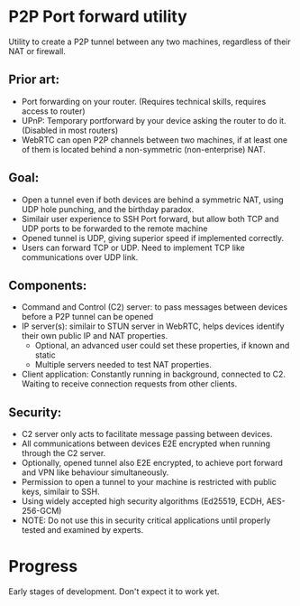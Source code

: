 # P2P Port forward utility

Utility to create a P2P tunnel between any two machines, regardless of their NAT or firewall.

## Prior art:
- Port forwarding on your router. (Requires technical skills, requires access to router)
- UPnP: Temporary portforward by your device asking the router to do it. (Disabled in most routers)
- WebRTC can open P2P channels between two machines, if at least one of them is located behind a non-symmetric (non-enterprise) NAT.

## Goal:
- Open a tunnel even if both devices are behind a symmetric NAT, using UDP hole punching, and the birthday paradox.
- Similair user experience to SSH Port forward, but allow both TCP and UDP ports to be forwarded to the remote machine
- Opened tunnel is UDP, giving superior speed if implemented correctly.
- Users can forward TCP or UDP. Need to implement TCP like communications over UDP link.

## Components:
- Command and Control (C2) server: to pass messages between devices before a P2P tunnel can be opened
- IP server(s): similair to STUN server in WebRTC, helps devices identify their own public IP and NAT properties.    
  - Optional, an advanced user could set these properties, if known and static
  - Multiple servers needed to test NAT properties.
- Client application: Constantly running in background, connected to C2. Waiting to receive connection requests from other clients.

## Security:
- C2 server only acts to facilitate message passing between devices.
- All communications between devices E2E encrypted when running through the C2 server.
- Optionally, opened tunnel also E2E encrypted, to achieve port forward and VPN like behaviour simultaneously.
- Permission to open a tunnel to your machine is restricted with public keys, similair to SSH.
- Using widely accepted high security algorithms (Ed25519, ECDH, AES-256-GCM)
- NOTE: Do not use this in security critical applications until properly tested and examined by experts.

# Progress
Early stages of development. Don't expect it to work yet.